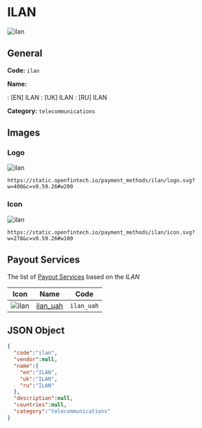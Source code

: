 
# ILAN 
![ilan](https://static.openfintech.io/payment_methods/ilan/logo.svg?w=400&c=v0.59.26#w200)  

## General 
**Code:** `ilan` 
 
**Name:** 
 
:	[EN] ILAN 
:	[UK] ILAN 
:	[RU] ILAN 
 
**Category:** `telecommunications` 
 

## Images 

### Logo 
![ilan](https://static.openfintech.io/payment_methods/ilan/logo.svg?w=400&c=v0.59.26#w200)  

```
https://static.openfintech.io/payment_methods/ilan/logo.svg?w=400&c=v0.59.26#w200
```  

### Icon 
![ilan](https://static.openfintech.io/payment_methods/ilan/icon.svg?w=278&c=v0.59.26#w100)  

```
https://static.openfintech.io/payment_methods/ilan/icon.svg?w=278&c=v0.59.26#w100
```  

## Payout Services 
 
The list of [Payout Services](/payout-services/) based on the _ILAN_ 

|Icon|Name|Code| 
|:---:|:---:|:---:| 
|![ilan](https://static.openfintech.io/payout_methods/ilan/icon.svg?w=278&c=v0.59.26#w40) |[ilan_uah](/payout-services/ilan_uah/)|`ilan_uah`| 
 

## JSON Object 

```json
{
  "code":"ilan",
  "vendor":null,
  "name":{
    "en":"ILAN",
    "uk":"ILAN",
    "ru":"ILAN"
  },
  "description":null,
  "countries":null,
  "category":"telecommunications"
}
```  
